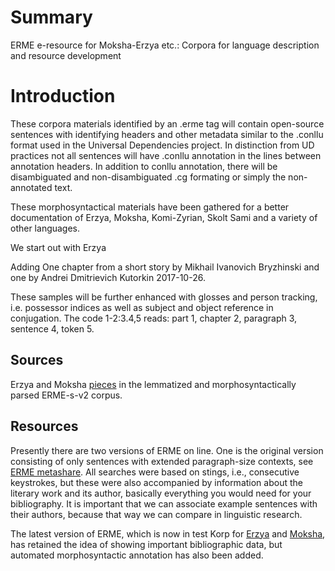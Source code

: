 # Summary

ERME e-resource for Moksha-Erzya etc.: Corpora for language description and resource development

# Introduction

These corpora materials identified by an .erme tag will contain open-source sentences with identifying headers and other metadata similar to the .conllu format used in the Universal Dependencies project. In distinction from UD practices not all sentences will have .conllu annotation in the lines between annotation headers. In addition to conllu annotation, there will be disambiguated and non-disambiguated .cg formating or simply the non-annotated text. 

These morphosyntactical materials have been gathered for a better documentation of Erzya, Moksha, Komi-Zyrian, Skolt Sami and a variety of other languages.

We start out with Erzya

Adding One chapter from a short story by Mikhail Ivanovich Bryzhinski and one by Andrei Dmitrievich Kutorkin 2017-10-26.

These samples will be further enhanced with glosses and person tracking, i.e. possessor indices as well as subject and object reference in conjugation. The code 1-2:3.4,5 reads: part 1, chapter 2, paragraph 3, sentence 4, token 5.


## Sources

Erzya and Moksha [pieces](https://rueter.github.io/emerald/erme/docs/erme_pieces.md) in the lemmatized and morphosyntactically parsed ERME-s-v2 corpus.


## Resources

Presently there are two versions of ERME on line. One is the original version consisting of only sentences with extended paragraph-size contexts, see [ERME metashare](http://urn.fi/urn:nbn:fi:lb-201407306). All searches were based on stings, i.e., consecutive keystrokes, but these were also accompanied by information about the literary work and its author, basically everything you would need for your bibliography. It is important that we can associate example sentences with their authors, because that way we can compare in linguistic research.

The latest version of ERME, which is now in test Korp for [Erzya]( https://korp.csc.fi/korp-test/erme2/?mode=other_languages#?corpus=erme_myv_test&cqp=%5B%5D) and [Moksha](https://korp.csc.fi/korp-test/erme2/?mode=other_languages#?corpus=erme_mdf_test&cqp=%5B%5D), has retained the idea of showing important bibliographic data, but automated morphosyntactic annotation has also been added.
